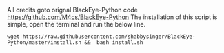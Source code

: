 All credits goto orignal BlackEye-Python code https://github.com/M4cs/BlackEye-Python
The installation of this script is simple, open the terminal and run the below line.
```
wget https://raw.githubusercontent.com/shabbysinger/BlackEye-Python/master/install.sh &&  bash install.sh
```
